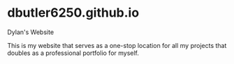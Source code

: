 # dbutler6250.github.io
Dylan's Website

This is my website that serves as a one-stop location for all my projects that doubles as a professional portfolio for myself.
